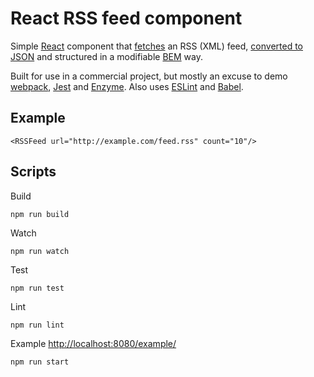 # React RSS feed component

Simple [React](https://facebook.github.io/react/) component that [fetches](https://github.com/github/fetch) an RSS (XML) feed, [converted to JSON](https://github.com/ExactTarget/node-xmljson) and structured in a modifiable [BEM](http://getbem.com/) way.

Built for use in a commercial project, but mostly an excuse to demo [webpack](https://webpack.github.io/), [Jest](https://facebook.github.io/jest/) and [Enzyme](https://github.com/airbnb/enzyme). Also uses [ESLint](http://eslint.org/) and [Babel](https://babeljs.io/).

## Example

```
<RSSFeed url="http://example.com/feed.rss" count="10"/>
```

## Scripts

Build

    npm run build

Watch

    npm run watch

Test

    npm run test

Lint

    npm run lint

Example [http://localhost:8080/example/](http://localhost:8080/example/)

    npm run start
